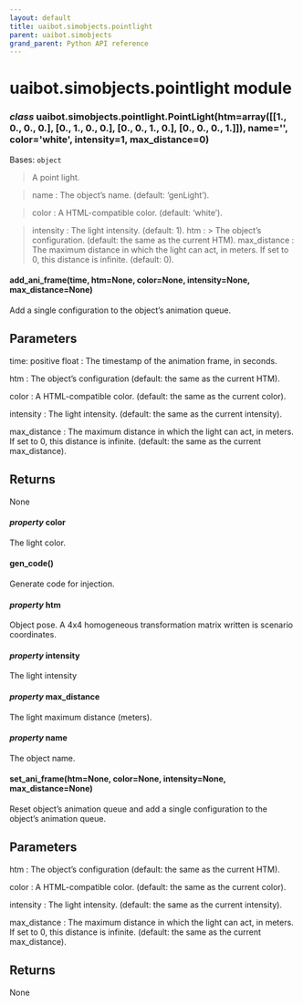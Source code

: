 ```yaml
--- 
layout: default
title: uaibot.simobjects.pointlight
parent: uaibot.simobjects
grand_parent: Python API reference
--- 
```


# uaibot.simobjects.pointlight module

<a id="module-uaibot.simobjects.pointlight"></a>

### *class* uaibot.simobjects.pointlight.PointLight(htm=array([[1., 0., 0., 0.], [0., 1., 0., 0.], [0., 0., 1., 0.], [0., 0., 0., 1.]]), name='', color='white', intensity=1, max_distance=0)

Bases: `object`

> A point light.

> name
> : The object’s name.
>   (default: ‘genLight’).

> color
> : A HTML-compatible color.
>   (default: ‘white’).

> intensity
> : The light intensity.
>   (default: 1).
htm
: > The object’s configuration.
  > (default: the same as the current HTM).
  max_distance
  : The maximum distance in which the light can act, in meters.
    If set to 0, this distance is infinite.
    (default: 0).

#### add_ani_frame(time, htm=None, color=None, intensity=None, max_distance=None)

Add a single configuration to the object’s animation queue.

## Parameters

time: positive float
: The timestamp of the animation frame, in seconds.

htm
: The object’s configuration
  (default: the same as the current HTM).

color
: A HTML-compatible color.
  (default: the same as the current color).

intensity
: The light intensity.
  (default: the same as the current intensity).

max_distance
: The maximum distance in which the light can act, in meters.
  If set to 0, this distance is infinite.
  (default: the same as the current max_distance).

## Returns

None

#### *property* color

The light color.

#### gen_code()

Generate code for injection.

#### *property* htm

Object pose. A 4x4 homogeneous transformation matrix written is scenario coordinates.

#### *property* intensity

The light intensity

#### *property* max_distance

The light maximum distance (meters).

#### *property* name

The object name.

#### set_ani_frame(htm=None, color=None, intensity=None, max_distance=None)

Reset object’s animation queue and add a single configuration to the
object’s animation queue.

## Parameters

htm
: The object’s configuration
  (default: the same as the current HTM).

color
: A HTML-compatible color.
  (default: the same as the current color).

intensity
: The light intensity.
  (default: the same as the current intensity).

max_distance
: The maximum distance in which the light can act, in meters.
  If set to 0, this distance is infinite.
  (default: the same as the current max_distance).

## Returns

None
